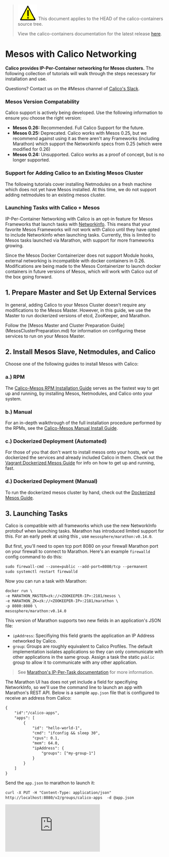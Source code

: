 <!--- master only -->
> ![warning](../images/warning.png) This document applies to the HEAD of the calico-containers source tree.
>
> View the calico-containers documentation for the latest release [here](https://github.com/projectcalico/calico-containers/blob/v0.14.0/README.md).
<!--- else
> You are viewing the calico-containers documentation for release **release**.
<!--- end of master only -->

# Mesos with Calico Networking
**Calico provides IP-Per-Container networking for Mesos clusters.** The following collection of tutorials will walk through the steps necessary for installation and use.

Questions? Contact us on the #Mesos channel of [Calico's Slack](https://calicousers-slackin.herokuapp.com/).

### Mesos Version Compatability
Calico support is actively being developed. Use the following information to ensure you choose the right version:
- **Mesos 0.26:** Recommended. Full Calico Support for the future.
- **Mesos 0.25:** Deprecated. Calico works with Mesos 0.25, but we recommend against using it as there aren't any Frameworks (including Marathon) which support the Networkinfo specs from 0.25 (which were modified for 0.26)
- **Mesos 0.24:** Unsupported. Calico works as a proof of concept, but is no longer supported.

### Support for Adding Calico to an Existing Mesos Cluster
The following tutorials cover installing Netmodules on a fresh machine which does not yet have Mesos installed.
At this time, we do not support adding netmodules to an existing mesos 
cluster.

###  Launching Tasks with Calico + Mesos
IP-Per-Container Networking with Calico is an opt-in feature for Mesos Frameworks that launch tasks with [Networkinfo](https://github.com/apache/mesos/blob/0.26.0/include/mesos/mesos.proto#L1383). This means that your favorite Mesos Frameworks will not work with Calico until they have opted to include Networkinfo when launching tasks. Currently, this is limited to Mesos tasks launched via Marathon, with support for more frameworks growing. 

Since the Mesos Docker Containerizer does not support Module hooks, external networking is incompatible with docker containers in 0.26. Modifications are being made to the Mesos Containerizer to launch docker containers in future versions of Mesos, which will work with Calico out of the box going forward.

## 1. Prepare Master and Set Up External Services
In general, adding Calico to your Mesos Cluster doesn't require any 
modifications to the Mesos Master. However, in this guide, we use the 
Master to run dockerized versions of etcd, ZooKeeper, and Marathon.

Follow the [Mesos Master and Cluster Preparation Guide]
(MesosClusterPreparation.md) for information on configuring these 
services to run on your Mesos Master.

## 2. Install Mesos Slave, Netmodules, and Calico
Choose one of the following guides to install Mesos with Calico:

### a.) RPM
The [Calico-Mesos RPM Installation Guide](RpmInstallCalicoMesos.md) serves as the fastest way to get up and running, by installing Mesos, Netmodules, and Calico onto your system.

### b.) Manual
For an in-depth walkthrough of the full installation procedure performed by the RPMs, see the [Calico-Mesos Manual Install Guide](ManualInstallCalicoMesos.md).

### c.) Dockerized Deployment (Automated)
For those of you that don't want to install mesos onto your hosts, 
we've dockerized the services and already included Calico in them. 
Check out the [Vagrant Dockerized Mesos Guide](DockerizedVagrant.md) for info on how to get up and running, fast.

### d.) Dockerized Deployment (Manual)
To run the dockerized mesos cluster by hand, check out the [Dockerized Mesos Guide](DockerizedDeployment.md).

## 3. Launching Tasks
Calico is compatible with all frameworks which use the new NetworkInfo protobuf when launching tasks. Marathon has introduced limited support for this. For an early peek at using this , use `mesosphere/marathon:v0.14.0`.

But first, you'll need to open tcp port 8080 on your firewall 
Marathon port on your firewall to connect to Marathon. 
Here's an example `firewalld` config command to do this:

```
sudo firewall-cmd --zone=public --add-port=8080/tcp --permanent
sudo systemctl restart firewalld
```

Now you can run a task with Marathon:

```
docker run \
-e MARATHON_MASTER=zk://<ZOOKEEPER-IP>:2181/mesos \
-e MARATHON_ZK=zk://<ZOOKEEPER-IP>:2181/marathon \
-p 8080:8080 \
mesosphere/marathon:v0.14.0
```
This version of Marathon supports two new fields in an application's JSON file:

- `ipAddress`: Specifiying this field grants the application an IP Address networked by Calico.
- `group`: Groups are roughly equivalent to Calico Profiles. The default implementation isolates applications so they can only communicate with other applications in the same group. Assign a task the static `public` group to allow it to communicate with any other application.
 
> See [Marathon's IP-Per-Task documentation][marathon-ip-per-task-doc] for more information.

The Marathon UI has does not yet include a field for specifiying NetworkInfo, so we'll use the command line to launch an app with Marathon's REST API. Below is a sample `app.json` file that is configured to receive an address from Calico:
```
{
    "id":"/calico-apps",
    "apps": [
        {
            "id": "hello-world-1",
            "cmd": "ifconfig && sleep 30",
            "cpus": 0.1,
            "mem": 64.0,
            "ipAddress": {
                "groups": ["my-group-1"]
            }
        }
    ]
}
```

Send the `app.json` to marathon to launch it:
```
curl -X PUT -H "Content-Type: application/json" http://localhost:8080/v2/groups/calico-apps  -d @app.json
```

[calico]: http://projectcalico.org
[mesos]: https://mesos.apache.org/
[net-modules]: https://github.com/mesosphere/net-modules
[docker]: https://www.docker.com/
[marathon-ip-per-task-doc]: https://github.com/mesosphere/marathon/blob/v0.14.0/docs/docs/ip-per-task.md
[![Analytics](https://ga-beacon.appspot.com/UA-52125893-3/calico-containers/docs/mesos/README.md?pixel)](https://github.com/igrigorik/ga-beacon)

